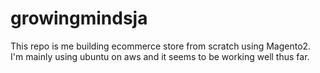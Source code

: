 # growingmindsja
This repo is me building ecommerce store from scratch using Magento2. I'm mainly using ubuntu on aws and it seems to be working well thus far.
